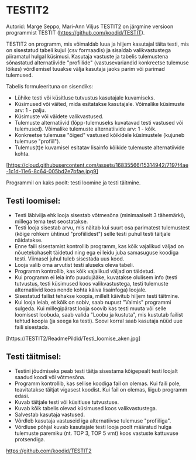 # TESTIT2

Autorid: Marge Seppo, Mari-Ann Viljus
TESTIT2 on järgmine versioon programmist TESTIT (https://github.com/koodid/TESTIT).

TESTIT2 on programm, mis võimaldab luua ja hiljem kasutajal täita testi, mis on sisestatud tabeli kujul (csv formaadis) ja sisaldab valikvastustega piiramatul hulgal küsimusi. Kasutaja vastuste ja tabelis tulemustena sõnastatud alternatiivide "profiilide" (vastusevariandid konkreetse tulemuse lõikes) võrdlemisel tuuakse välja kasutaja jaoks parim või parimad tulemused. 

Tabelis formuleerituna on sisendiks:
- Lühike testi või küsitluse tutvustus kasutajale kuvamiseks.
- Küsimused või väited, mida esitatakse kasutajale. Võimalike küsimuste arv: 1 - palju.
- Küsimuste või väidete valikvastused. 
- Tulemuste alternatiivid (lõpp-tulemuseks kuvatavad testi vastused või tulemused). Võimalike tulemuste alternatiivide arv: 1 - kõik.
- Konkreetse tulemuse "õiged" vastused kõikidele küsimustele (kujuneb tulemuse "profiil").
- Tulemus(t)e kuvamisel esitatav lisainfo kõikide tulemuste alternatiivide kohta.

[https://cloud.githubusercontent.com/assets/16835566/15314942/7197f4ae-1c1d-11e6-8c64-005bd2e7bfae.jpg9]

Programmil on kaks poolt: testi loomine ja testi täitmine.
## Testi loomisel:
- Testi läbiviija ehk looja sisestab võtmesõna (minimaalselt 3 tähemärki), millega tema test seostatakse.
- Testi looja sisestab arvu, mis näitab kui suurt osa parimatest tulemustest (kõige rohkem ühtinud "profiilidest") selle testi puhul testi täitjale näidatakse.
- Enne faili sisestamist kontrollib programm, kas kõik vajalikud väljad on nõuetekohaselt täidetud ning ega ei leidu juba samasuguse koodiga testi. Viimasel juhul tuleb sisestada uus kood.
- Looja valib oma arvutist testi aluseks oleva tabeli.
- Programm kontrollib, kas kõik vajalikud väljad on täidetud.
- Kui programm ei leia info puudujääke, kuvatakse olulisem info (testi tutvustus, testi küsimused koos valikvastustega, testi tulemuste alternatiivid koos nende kohta käiva lisainfoga) loojale.
- Sisestatud failist tehakse koopia, millelt käivitub hiljem testi täitmine.
- Kui looja leiab, et kõik on sobiv, saab nupust "Valmis" programmi sulgeda. Kui millegipärast looja soovib kas testi muuta või selle loomisest loobuda, saab valida "Loobu ja kustuta", mis kustutab failist tehtud koopia (ja seega ka testi). Soovi korral saab kasutaja nüüd uue faili sisestada.

[https://TESTIT2/ReadmePildid/Testi_loomise_aken.jpg]

## Testi täitmisel:
- Testini jõudmiseks peab testi täitja sisestama kõigepealt testi loojalt saadud koodi või võtmesõna.
- Programm kontrollib, kas sellise koodiga fail on olemas. Kui faili pole, teavitatakse täitjat vigasest koodist. Kui fail on olemas, liigub programm edasi.
- Kuvab täitjale testi või küsitluse tutvustuse.
- Kuvab kõik tabelis olevad küsimused koos valikvastustega.
- Salvestab kasutaja vastused.
- Võrdleb kasutaja vastuseid iga alternatiivse tulemuse "profiiliga".
- Võrdluse põhjal kuvab kasutajale testi looja poolt määratud hulga tulemuste paremiku (nt. TOP 3, TOP 5 vmt) koos vastuste kattuvuse protsendiga.

https://github.com/koodid/TESTIT2 
